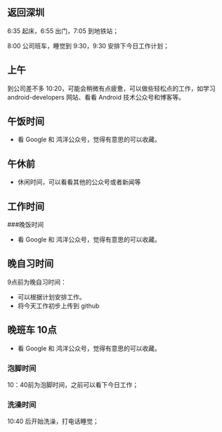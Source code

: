 ## 返回深圳

6:35 起床，6:55 出门，7:05 到地铁站；

8:00 公司班车，睡觉到 9:30，9:30 安排下今日工作计划；


## 上午

到公司差不多 10:20，可能会稍微有点疲惫，可以做些轻松点的工作，如学习 android-developers 网站、看看 Android 技术公众号和博客等。


## 午饭时间

- 看 Google 和 鸿洋公众号，觉得有意思的可以收藏。

## 午休前

- 休闲时间，可以看看其他的公众号或者新闻等

## 工作时间

###晚饭时间

- 看 Google 和 鸿洋公众号，觉得有意思的可以收藏。

## 晚自习时间

9点前为晚自习时间：

- 可以根据计划安排工作。
- 将今天工作初步上传到 github

## 晚班车 10点

- 看 Google 和 鸿洋公众号，觉得有意思的可以收藏。

### 泡脚时间

10：40前为泡脚时间，之前可以看下今日工作；

### 洗澡时间

10:40 后开始洗澡，打电话睡觉；